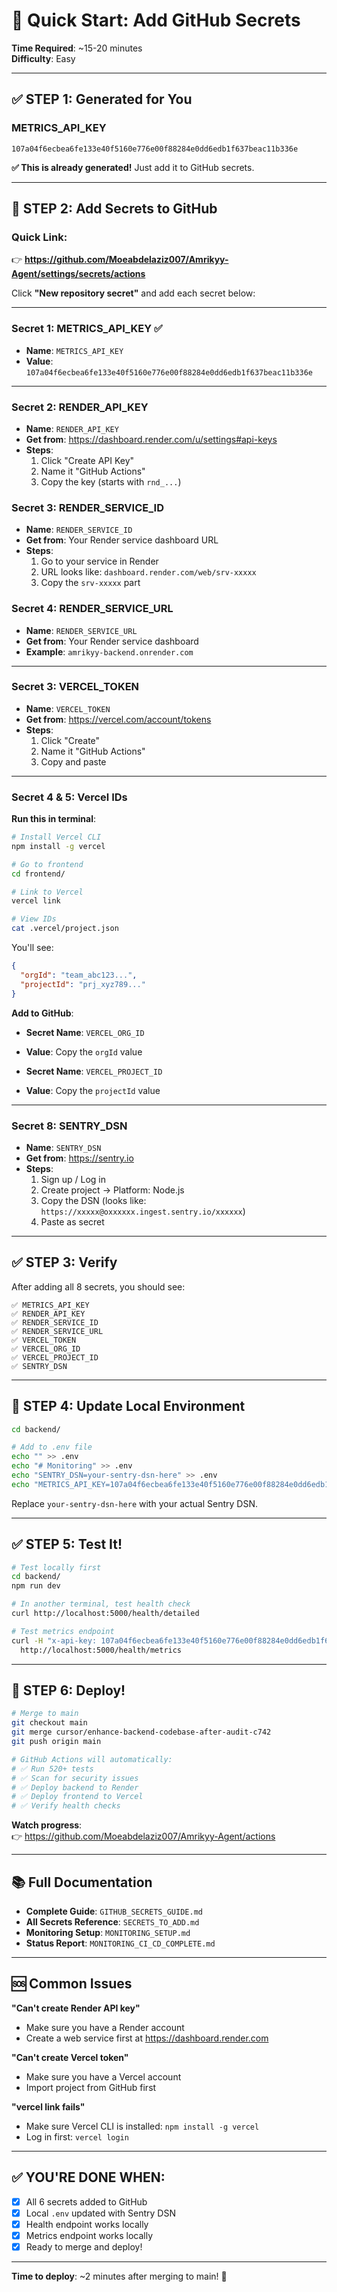 # 🚀 Quick Start: Add GitHub Secrets

**Time Required**: ~15-20 minutes  
**Difficulty**: Easy

---

## ✅ STEP 1: Generated for You

### METRICS_API_KEY
```
107a04f6ecbea6fe133e40f5160e776e00f88284e0dd6edb1f637beac11b336e
```

**✅ This is already generated!** Just add it to GitHub secrets.

---

## 📝 STEP 2: Add Secrets to GitHub

### Quick Link:
👉 **https://github.com/Moeabdelaziz007/Amrikyy-Agent/settings/secrets/actions**

Click **"New repository secret"** and add each secret below:

---

### Secret 1: METRICS_API_KEY ✅
- **Name**: `METRICS_API_KEY`
- **Value**: `107a04f6ecbea6fe133e40f5160e776e00f88284e0dd6edb1f637beac11b336e`

---

### Secret 2: RENDER_API_KEY
- **Name**: `RENDER_API_KEY`
- **Get from**: https://dashboard.render.com/u/settings#api-keys
- **Steps**: 
  1. Click "Create API Key"
  2. Name it "GitHub Actions"
  3. Copy the key (starts with `rnd_...`)

### Secret 3: RENDER_SERVICE_ID
- **Name**: `RENDER_SERVICE_ID`
- **Get from**: Your Render service dashboard URL
- **Steps**:
  1. Go to your service in Render
  2. URL looks like: `dashboard.render.com/web/srv-xxxxx`
  3. Copy the `srv-xxxxx` part

### Secret 4: RENDER_SERVICE_URL
- **Name**: `RENDER_SERVICE_URL`
- **Get from**: Your Render service dashboard
- **Example**: `amrikyy-backend.onrender.com`

---

### Secret 3: VERCEL_TOKEN
- **Name**: `VERCEL_TOKEN`
- **Get from**: https://vercel.com/account/tokens
- **Steps**:
  1. Click "Create"
  2. Name it "GitHub Actions"
  3. Copy and paste

---

### Secret 4 & 5: Vercel IDs

**Run this in terminal**:
```bash
# Install Vercel CLI
npm install -g vercel

# Go to frontend
cd frontend/

# Link to Vercel
vercel link

# View IDs
cat .vercel/project.json
```

You'll see:
```json
{
  "orgId": "team_abc123...",
  "projectId": "prj_xyz789..."
}
```

**Add to GitHub**:
- **Secret Name**: `VERCEL_ORG_ID`
- **Value**: Copy the `orgId` value

- **Secret Name**: `VERCEL_PROJECT_ID`  
- **Value**: Copy the `projectId` value

---

### Secret 8: SENTRY_DSN
- **Name**: `SENTRY_DSN`
- **Get from**: https://sentry.io
- **Steps**:
  1. Sign up / Log in
  2. Create project → Platform: Node.js
  3. Copy the DSN (looks like: `https://xxxxx@oxxxxxx.ingest.sentry.io/xxxxxx`)
  4. Paste as secret

---

## ✅ STEP 3: Verify

After adding all 8 secrets, you should see:

```
✅ METRICS_API_KEY
✅ RENDER_API_KEY
✅ RENDER_SERVICE_ID
✅ RENDER_SERVICE_URL
✅ VERCEL_TOKEN
✅ VERCEL_ORG_ID
✅ VERCEL_PROJECT_ID
✅ SENTRY_DSN
```

---

## 🚀 STEP 4: Update Local Environment

```bash
cd backend/

# Add to .env file
echo "" >> .env
echo "# Monitoring" >> .env
echo "SENTRY_DSN=your-sentry-dsn-here" >> .env
echo "METRICS_API_KEY=107a04f6ecbea6fe133e40f5160e776e00f88284e0dd6edb1f637beac11b336e" >> .env
```

Replace `your-sentry-dsn-here` with your actual Sentry DSN.

---

## ✅ STEP 5: Test It!

```bash
# Test locally first
cd backend/
npm run dev

# In another terminal, test health check
curl http://localhost:5000/health/detailed

# Test metrics endpoint
curl -H "x-api-key: 107a04f6ecbea6fe133e40f5160e776e00f88284e0dd6edb1f637beac11b336e" \
  http://localhost:5000/health/metrics
```

---

## 🚀 STEP 6: Deploy!

```bash
# Merge to main
git checkout main
git merge cursor/enhance-backend-codebase-after-audit-c742
git push origin main

# GitHub Actions will automatically:
# ✅ Run 520+ tests
# ✅ Scan for security issues
# ✅ Deploy backend to Render
# ✅ Deploy frontend to Vercel
# ✅ Verify health checks
```

**Watch progress**:  
👉 https://github.com/Moeabdelaziz007/Amrikyy-Agent/actions

---

## 📚 Full Documentation

- **Complete Guide**: `GITHUB_SECRETS_GUIDE.md`
- **All Secrets Reference**: `SECRETS_TO_ADD.md`
- **Monitoring Setup**: `MONITORING_SETUP.md`
- **Status Report**: `MONITORING_CI_CD_COMPLETE.md`

---

## 🆘 Common Issues

**"Can't create Render API key"**
- Make sure you have a Render account
- Create a web service first at https://dashboard.render.com

**"Can't create Vercel token"**
- Make sure you have a Vercel account  
- Import project from GitHub first

**"vercel link fails"**
- Make sure Vercel CLI is installed: `npm install -g vercel`
- Log in first: `vercel login`

---

## ✅ YOU'RE DONE WHEN:

- [x] All 6 secrets added to GitHub
- [x] Local `.env` updated with Sentry DSN
- [x] Health endpoint works locally
- [x] Metrics endpoint works locally
- [x] Ready to merge and deploy!

---

**Time to deploy**: ~2 minutes after merging to main! 🚀
